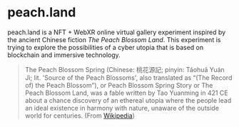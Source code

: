# peach.land

peach.land is a NFT + WebXR online virtual gallery experiment inspired by the ancient Chinese fiction *The Peach Blossom Land*. This experiment is trying to explore the possibilities of a cyber utopia that is based on blockchain and immersive technology.

>The Peach Blossom Spring (Chinese: 桃花源記; pinyin: Táohuā Yuán Jì; lit. 'Source of the Peach Blossoms', also translated as “(The Record of) the Peach Blossom”), or Peach Blossom Spring Story or The Peach Blossom Land, was a fable written by Tao Yuanming in 421 CE about a chance discovery of an ethereal utopia where the people lead an ideal existence in harmony with nature, unaware of the outside world for centuries. (From [Wikipedia](https://en.wikipedia.org/wiki/The_Peach_Blossom_Spring))
